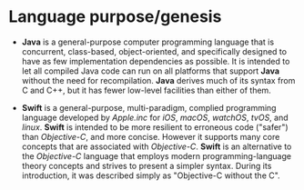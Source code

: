 # Language purpose/genesis

* **Java** is a general-purpose computer programming language that is concurrent, class-based, object-oriented, and specifically designed to have as few implementation dependencies as possible. It is intended to let all compiled Java code can run on all platforms that support **Java** without the need for recompilation. **Java** derives much of its syntax from C and C++, but it has fewer low-level facilities than either of them.


* **Swift** is a general-purpose, multi-paradigm, complied programming language developed by *Apple.inc* for *iOS*, *macOS*, *watchOS*, *tvOS*, and *linux*. **Swift** is intended to be more resilient to erroneous code ("safer") than *Objective-C*, and more concise. However it supports many core concepts that are associated with *Objective-C*. **Swift** is an alternative to the *Objective-C* language that employs modern programming-language theory concepts and strives to present a simpler syntax. During its introduction, it was described simply as "Objective-C without the C".
